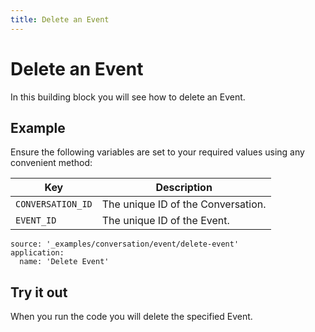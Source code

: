 ```yaml
---
title: Delete an Event
---
```


# Delete an Event

In this building block you will see how to delete an Event.

## Example

Ensure the following variables are set to your required values using any convenient method:

Key | Description
-- | --
`CONVERSATION_ID` | The unique ID of the Conversation.
`EVENT_ID` | The unique ID of the Event.

```building_blocks
source: '_examples/conversation/event/delete-event'
application:
  name: 'Delete Event'
```

## Try it out

When you run the code you will delete the specified Event.

